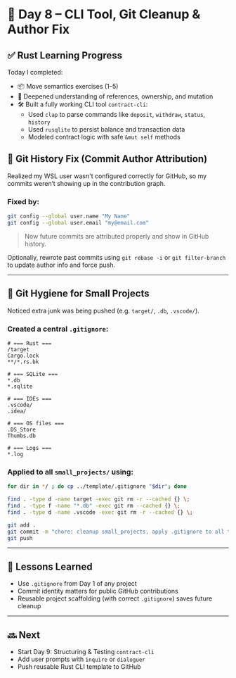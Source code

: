 # 🧹 Day 8 – CLI Tool, Git Cleanup & Author Fix

## ✅ Rust Learning Progress

Today I completed:

- 📦 Move semantics exercises (1–5)
- 🧠 Deepened understanding of references, ownership, and mutation
- 🛠️ Built a fully working CLI tool `contract-cli`:
  - Used `clap` to parse commands like `deposit`, `withdraw`, `status`, `history`
  - Used `rusqlite` to persist balance and transaction data
  - Modeled contract logic with safe `&mut self` methods

## 🧼 Git History Fix (Commit Author Attribution)

Realized my WSL user wasn't configured correctly for GitHub, so my commits weren’t showing up in the contribution graph.

### Fixed by:

```bash
git config --global user.name "My Name"
git config --global user.email "my@email.com"
```

> Now future commits are attributed properly and show in GitHub history.

Optionally, rewrote past commits using `git rebase -i` or `git filter-branch` to update author info and force push.

---

## 🚫 Git Hygiene for Small Projects

Noticed extra junk was being pushed (e.g. `target/`, `.db`, `.vscode/`).

### Created a central `.gitignore`:

```gitignore
# === Rust ===
/target
Cargo.lock
**/*.rs.bk

# === SQLite ===
*.db
*.sqlite

# === IDEs ===
.vscode/
.idea/

# === OS files ===
.DS_Store
Thumbs.db

# === Logs ===
*.log
```

### Applied to all `small_projects/` using:

```bash
for dir in */ ; do cp ../template/.gitignore "$dir"; done

find . -type d -name target -exec git rm -r --cached {} \;
find . -type f -name "*.db" -exec git rm --cached {} \;
find . -type d -name .vscode -exec git rm -r --cached {} \;

git add .
git commit -m "chore: cleanup small_projects, apply .gitignore to all tools"
git push
```

---

## 🧠 Lessons Learned

- Use `.gitignore` from Day 1 of any project
- Commit identity matters for public GitHub contributions
- Reusable project scaffolding (with correct `.gitignore`) saves future cleanup

---

## 🔜 Next

- Start Day 9: Structuring & Testing `contract-cli`
- Add user prompts with `inquire` or `dialoguer`
- Push reusable Rust CLI template to GitHub

```
